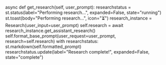 async def get_research(self, user_prompt):
        researchstatus = st.status(label="Performing research...", expanded=False, state="running")
        st.toast(body="Performing research...", icon="⏳")
        research_instance = Research(user_input=user_prompt)
        self.research = await research_instance.get_assistant_research()
        self.format_base_prompt(user_request=user_prompt, research=self.research)
        with researchstatus:
            st.markdown(self.formatted_prompt)
        researchstatus.update(label="Research complete!", expanded=False, state="complete")
